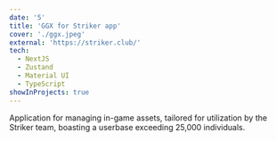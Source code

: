 ```yaml
---
date: '5'
title: 'GGX for Striker app'
cover: './ggx.jpeg'
external: 'https://striker.club/'
tech:
  - NextJS
  - Zustand
  - Material UI
  - TypeScript
showInProjects: true
---
```


Application for managing in-game assets, tailored for utilization by the Striker team, boasting a userbase exceeding 25,000 individuals.
